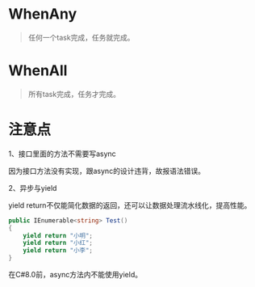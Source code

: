 # WhenAny

> 任何一个task完成，任务就完成。

# WhenAll

> 所有task完成，任务才完成。

# 注意点

1、接口里面的方法不需要写async

因为接口方法没有实现，跟async的设计违背，故报语法错误。

2、异步与yield

yield return不仅能简化数据的返回，还可以让数据处理流水线化，提高性能。

```c#
public IEnumerable<string> Test()
{
    yield return "小明";
    yield return "小红";
    yield return "小李";
}
```

在C#8.0前，async方法内不能使用yield。